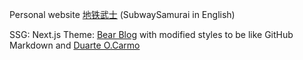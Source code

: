 Personal website [地铁武士](https://y3un9.github.io/subwaysamurai) (SubwaySamurai in English)

SSG: Next.js Theme: [Bear Blog](https://github.com/janraasch/hugo-bearblog) with modified styles to be like GitHub Markdown and [Duarte O.Carmo](https://github.com/duarteocarmo/duarteocarmo.com)